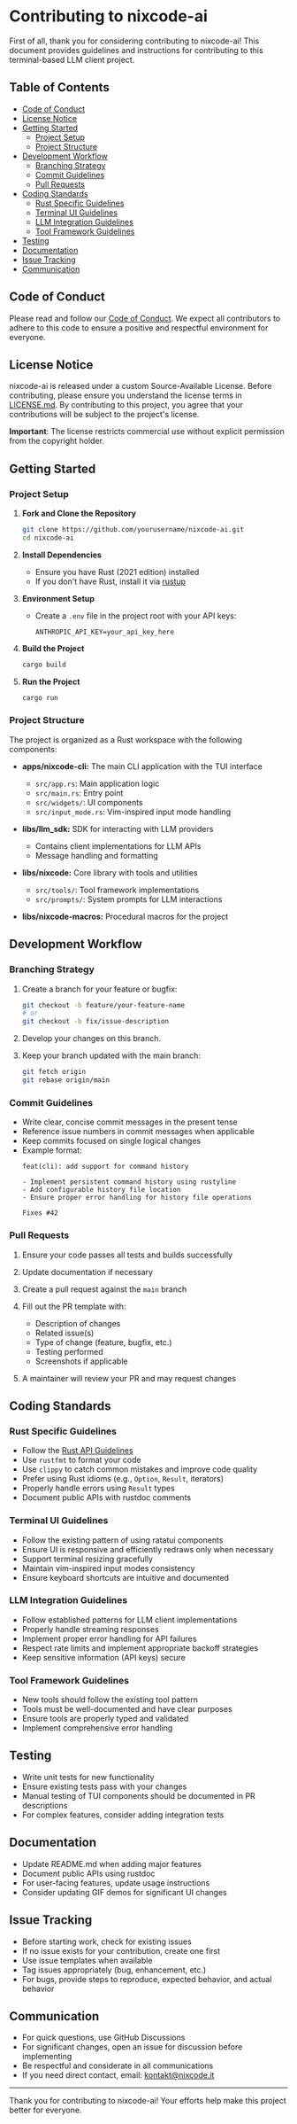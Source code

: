 # Contributing to nixcode-ai

First of all, thank you for considering contributing to nixcode-ai! This document provides guidelines and instructions for contributing to this terminal-based LLM client project.

## Table of Contents

- [Code of Conduct](#code-of-conduct)
- [License Notice](#license-notice)
- [Getting Started](#getting-started)
  - [Project Setup](#project-setup)
  - [Project Structure](#project-structure)
- [Development Workflow](#development-workflow)
  - [Branching Strategy](#branching-strategy)
  - [Commit Guidelines](#commit-guidelines)
  - [Pull Requests](#pull-requests)
- [Coding Standards](#coding-standards)
  - [Rust Specific Guidelines](#rust-specific-guidelines)
  - [Terminal UI Guidelines](#terminal-ui-guidelines)
  - [LLM Integration Guidelines](#llm-integration-guidelines)
  - [Tool Framework Guidelines](#tool-framework-guidelines)
- [Testing](#testing)
- [Documentation](#documentation)
- [Issue Tracking](#issue-tracking)
- [Communication](#communication)

## Code of Conduct

Please read and follow our [Code of Conduct](CODE_OF_CONDUCT.md). We expect all contributors to adhere to this code to ensure a positive and respectful environment for everyone.

## License Notice

nixcode-ai is released under a custom Source-Available License. Before contributing, please ensure you understand the license terms in [LICENSE.md](LICENSE.md). By contributing to this project, you agree that your contributions will be subject to the project's license.

**Important**: The license restricts commercial use without explicit permission from the copyright holder.

## Getting Started

### Project Setup

1. **Fork and Clone the Repository**
   ```bash
   git clone https://github.com/yourusername/nixcode-ai.git
   cd nixcode-ai
   ```

2. **Install Dependencies**
   - Ensure you have Rust (2021 edition) installed
   - If you don't have Rust, install it via [rustup](https://rustup.rs/)

3. **Environment Setup**
   - Create a `.env` file in the project root with your API keys:
     ```
     ANTHROPIC_API_KEY=your_api_key_here
     ```

4. **Build the Project**
   ```bash
   cargo build
   ```

5. **Run the Project**
   ```bash
   cargo run
   ```

### Project Structure

The project is organized as a Rust workspace with the following components:

- **apps/nixcode-cli:** The main CLI application with the TUI interface
  - `src/app.rs`: Main application logic
  - `src/main.rs`: Entry point
  - `src/widgets/`: UI components
  - `src/input_mode.rs`: Vim-inspired input mode handling

- **libs/llm_sdk:** SDK for interacting with LLM providers
  - Contains client implementations for LLM APIs
  - Message handling and formatting

- **libs/nixcode:** Core library with tools and utilities
  - `src/tools/`: Tool framework implementations
  - `src/prompts/`: System prompts for LLM interactions

- **libs/nixcode-macros:** Procedural macros for the project

## Development Workflow

### Branching Strategy

1. Create a branch for your feature or bugfix:
   ```bash
   git checkout -b feature/your-feature-name
   # or
   git checkout -b fix/issue-description
   ```

2. Develop your changes on this branch.

3. Keep your branch updated with the main branch:
   ```bash
   git fetch origin
   git rebase origin/main
   ```

### Commit Guidelines

- Write clear, concise commit messages in the present tense
- Reference issue numbers in commit messages when applicable
- Keep commits focused on single logical changes
- Example format:
  ```
  feat(cli): add support for command history

  - Implement persistent command history using rustyline
  - Add configurable history file location
  - Ensure proper error handling for history file operations

  Fixes #42
  ```

### Pull Requests

1. Ensure your code passes all tests and builds successfully
2. Update documentation if necessary
3. Create a pull request against the `main` branch
4. Fill out the PR template with:
   - Description of changes
   - Related issue(s)
   - Type of change (feature, bugfix, etc.)
   - Testing performed
   - Screenshots if applicable

5. A maintainer will review your PR and may request changes

## Coding Standards

### Rust Specific Guidelines

- Follow the [Rust API Guidelines](https://rust-lang.github.io/api-guidelines/)
- Use `rustfmt` to format your code
- Use `clippy` to catch common mistakes and improve code quality
- Prefer using Rust idioms (e.g., `Option`, `Result`, iterators)
- Properly handle errors using `Result` types
- Document public APIs with rustdoc comments

### Terminal UI Guidelines

- Follow the existing pattern of using ratatui components
- Ensure UI is responsive and efficiently redraws only when necessary
- Support terminal resizing gracefully
- Maintain vim-inspired input modes consistency
- Ensure keyboard shortcuts are intuitive and documented

### LLM Integration Guidelines

- Follow established patterns for LLM client implementations
- Properly handle streaming responses
- Implement proper error handling for API failures
- Respect rate limits and implement appropriate backoff strategies
- Keep sensitive information (API keys) secure

### Tool Framework Guidelines

- New tools should follow the existing tool pattern
- Tools must be well-documented and have clear purposes
- Ensure tools are properly typed and validated
- Implement comprehensive error handling

## Testing

- Write unit tests for new functionality
- Ensure existing tests pass with your changes
- Manual testing of TUI components should be documented in PR descriptions
- For complex features, consider adding integration tests

## Documentation

- Update README.md when adding major features
- Document public APIs using rustdoc
- For user-facing features, update usage instructions
- Consider updating GIF demos for significant UI changes

## Issue Tracking

- Before starting work, check for existing issues
- If no issue exists for your contribution, create one first
- Use issue templates when available
- Tag issues appropriately (bug, enhancement, etc.)
- For bugs, provide steps to reproduce, expected behavior, and actual behavior

## Communication

- For quick questions, use GitHub Discussions
- For significant changes, open an issue for discussion before implementing
- Be respectful and considerate in all communications
- If you need direct contact, email: kontakt@nixcode.it

---

Thank you for contributing to nixcode-ai! Your efforts help make this project better for everyone.